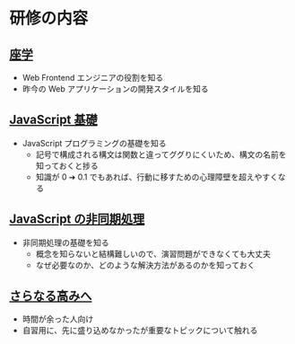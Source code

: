 # 研修の内容

## [座学](./practical)

- Web Frontend エンジニアの役割を知る
- 昨今の Web アプリケーションの開発スタイルを知る

## [JavaScript 基礎](./es2015_handson)

- JavaScript プログラミングの基礎を知る
  - 記号で構成される構文は関数と違ってググりにくいため、構文の名前を知っておくと捗る
  - 知識が 0 ➔ 0.1 でもあれば、行動に移すための心理障壁を超えやすくなる

## [JavaScript の非同期処理](./async_handson)

- 非同期処理の基礎を知る
  - 概念を知らないと結構難しいので、演習問題ができなくても大丈夫
  - なぜ必要なのか、どのような解決方法があるのかを知っておく

## [さらなる高みへ](./aim_high)

- 時間が余った人向け
- 自習用に、先に盛り込めなかったが重要なトピックについて触れる
